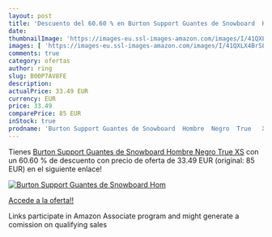 ```yaml
---
layout: post
title: 'Descuento del 60.60 % en Burton Support Guantes de Snowboard  Hom'
date: 
thumbnailImage: 'https://images-eu.ssl-images-amazon.com/images/I/41QXLX4BrSL._SL200_.jpg'
images: [ 'https://images-eu.ssl-images-amazon.com/images/I/41QXLX4BrSL._SL200_.jpg' ]
comments: true
category: ofertas
author: ring
slug: B00P7AV8FE
description:
actualPrice: 33.49 EUR
currency: EUR
price: 33.49
comparePrice: 85 EUR
inStock: true
prodname: 'Burton Support Guantes de Snowboard  Hombre  Negro  True   XS'
---
```


Tienes [Burton Support Guantes de Snowboard  Hombre  Negro  True   XS](https://www.amazon.es/dp/B00P7AV8FE/?tag=tolees-21) con un 60.60 % de descuento con precio de oferta de 33.49 EUR (original: 85 EUR) en el siguiente enlace!

[![Burton Support Guantes de Snowboard  Hom](https://images-eu.ssl-images-amazon.com/images/I/41QXLX4BrSL._SL200_.jpg)](https://www.amazon.es/dp/B00P7AV8FE/?tag=tolees-21)

[Accede a la oferta!!](https://www.amazon.es/dp/B00P7AV8FE/?tag=tolees-21)

Links participate in Amazon Associate program and might generate a comission on qualifying sales


